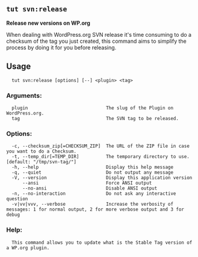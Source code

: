 ## `tut svn:release`

**Release new versions on WP.org**

When dealing with WordPress.org SVN release it's time consuming to do a checksum of the tag you just created, this command aims to simplify the process by doing it for you before releasing.

## Usage
```
  tut svn:release [options] [--] <plugin> <tag>
```

### Arguments:
```
  plugin                             The slug of the Plugin on WordPress.org.
  tag                                The SVN tag to be released.
```

### Options:

```
  -c, --checksum_zip[=CHECKSUM_ZIP]  The URL of the ZIP file in case you want to do a Checksum.
  -t, --temp_dir[=TEMP_DIR]          The temporary directory to use. [default: "/tmp/svn-tag/"]
  -h, --help                         Display this help message
  -q, --quiet                        Do not output any message
  -V, --version                      Display this application version
      --ansi                         Force ANSI output
      --no-ansi                      Disable ANSI output
  -n, --no-interaction               Do not ask any interactive question
  -v|vv|vvv, --verbose               Increase the verbosity of messages: 1 for normal output, 2 for more verbose output and 3 for debug
```

### Help:
```
  This command allows you to update what is the Stable Tag version of a WP.org plugin.
 ```
